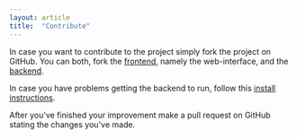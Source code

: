```yaml
---
layout: article
title:  "Contribute"
---
```


In case you want to contribute to the project simply fork the project on GitHub.
You can both, fork the [frontend](https://github.com/OpServ-Monitoring/opserv-frontend), namely the web-interface, and the [backend](https://github.com/OpServ-Monitoring/opserv-backend).

In case you have problems getting the backend to run, follow this [install instructions](/contribute/installation).

After you've finished your improvement make a pull request on GitHub stating the changes you've made.
